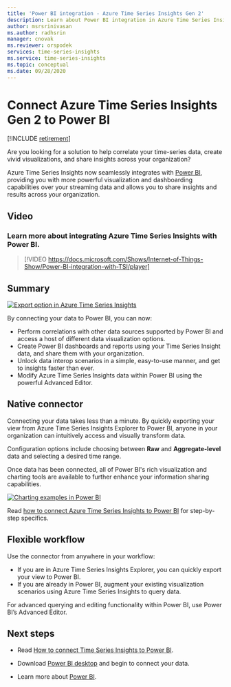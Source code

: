 ```yaml
---
title: 'Power BI integration - Azure Time Series Insights Gen 2'
description: Learn about Power BI integration in Azure Time Series Insight.
author: msrsrinivasan
ms.author: radhsrin
manager: cnovak
ms.reviewer: orspodek
services: time-series-insights
ms.service: time-series-insights
ms.topic: conceptual
ms.date: 09/28/2020
---
```


# Connect Azure Time Series Insights Gen 2 to Power BI

[!INCLUDE [retirement](../../includes/tsi-retirement.md)]

Are you looking for a solution to help correlate your time-series data, create vivid visualizations, and share insights across your organization?

Azure Time Series Insights now seamlessly integrates with [Power BI](https://powerbi.microsoft.com/), providing you with more powerful visualization and dashboarding capabilities over your streaming data and allows you to share insights and results across your organization.

## Video

### Learn more about integrating Azure Time Series Insights with Power BI.</br>

> [!VIDEO https://docs.microsoft.com/Shows/Internet-of-Things-Show/Power-BI-integration-with-TSI/player]

## Summary

   [![Export option in Azure Time Series Insights](./media/concepts-connect-power-bi/tsi-power-bi-export-example.png)](./media/concepts-connect-power-bi/tsi-power-bi-export-example.png#lightbox)

By connecting your data to Power BI, you can now:

* Perform correlations with other data sources supported by Power BI and access a host of different data visualization options.
* Create Power BI dashboards and reports using your Time Series Insight data, and share them with your organization.
* Unlock data interop scenarios in a simple, easy-to-use manner, and get to insights faster than ever.
* Modify Azure Time Series Insights data within Power BI using the powerful Advanced Editor.

## Native connector

Connecting your data takes less than a minute. By quickly exporting your view from Azure Time Series Insights Explorer to Power BI, anyone in your organization can intuitively access and visually transform data.

Configuration options include choosing between **Raw** and **Aggregate-level** data and selecting a desired time range.

Once data has been connected, all of Power BI's rich visualization and charting tools are available to further enhance your information sharing capabilities.

   [![Charting examples in Power BI](./media/concepts-connect-power-bi/power-bi-tsi-example.png)](./media/concepts-connect-power-bi/power-bi-tsi-example.png#lightbox)

Read [how to connect Azure Time Series Insights to Power BI](./how-to-connect-power-bi.md) for step-by-step specifics.

## Flexible workflow

Use the connector from anywhere in your workflow:

* If you are in Azure Time Series Insights Explorer, you can quickly export your view to Power BI.
* If you are already in Power BI, augment your existing visualization scenarios using Azure Time Series Insights to query data.

For advanced querying and editing functionality within Power BI, use Power BI’s Advanced Editor.

## Next steps

* Read [How to connect Time Series Insights to Power BI](./how-to-connect-power-bi.md).

* Download [Power BI desktop](https://powerbi.microsoft.com/desktop/) and begin to connect your data.

* Learn more about [Power BI](/power-bi/).
